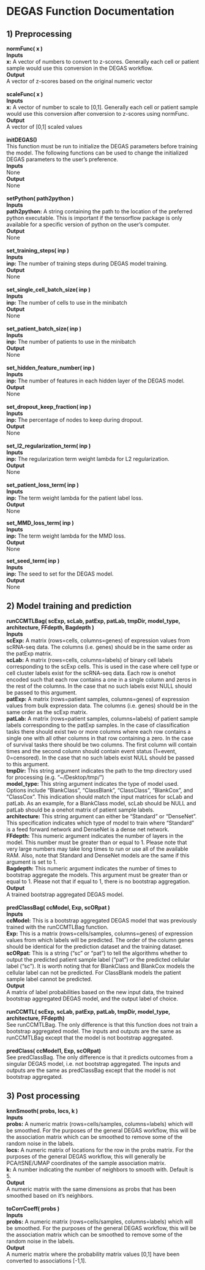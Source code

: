 # DEGAS Function Documentation

## 1) Preprocessing

**normFunc( x )**<br>
**Inputs**<br>
**x:** A vector of numbers to convert to z-scores. Generally each cell or patient sample would use this conversion in the DEGAS workflow.<br>
**Output**<br>
A vector of z-scores based on the original numeric vector<br>
<br>
**scaleFunc( x )**<br>
**Inputs**<br>
**x:** A vector of number to scale to [0,1]. Generally each cell or patient sample would use this conversion after conversion to z-scores using normFunc.<br>
**Output**<br>
A vector of [0,1] scaled values<br>
<br>
**initDEGAS()**<br>
This function must be run to initialize the DEGAS parameters before training the model. The following functions can be used to change the initialized DEGAS parameters to the user’s preference.<br>
**Inputs**<br>
None<br>
**Output**<br>
None<br>
<br>
**setPython( path2python )**<br>
**Inputs**<br>
**path2python:** A string containing the path to the location of the preferred python executable. This is important if the tensorflow package is only available for a specific version of python on the user’s computer.<br>
**Output**<br>
None<br>
<br>
**set_training_steps( inp )**<br>
**Inputs**<br>
**inp:** The number of training steps during DEGAS model training.<br>
**Output**<br>
None<br>
<br>
**set_single_cell_batch_size( inp )**<br>
**Inputs**<br>
**inp:** The number of cells to use in the minibatch<br>
**Output**<br>
None<br>
<br>
**set_patient_batch_size( inp )**<br>
**Inputs**<br>
**inp:** The number of patients to use in the minibatch<br>
**Output**<br>
None<br>
<br>
**set_hidden_feature_number( inp )**<br>
**Inputs**<br>
**inp:** The number of features in each hidden layer of the DEGAS model.<br>
**Output**<br>
None<br>
<br>
**set_dropout_keep_fraction( inp )**<br>
**Inputs**<br>
**inp:** The percentage of nodes to keep during dropout.<br>
**Output**<br>
None<br>
<br>
**set_l2_regularization_term( inp )**<br>
**Inputs**<br>
**inp:** The regularization term weight lambda for L2 regularization.<br>
**Output**<br>
None<br>
<br>
**set_patient_loss_term( inp )**<br>
**Inputs**<br>
**inp:** The term weight lambda for the patient label loss.<br>
**Output**<br>
None<br>

**set_MMD_loss_term( inp )**<br>
**Inputs**<br>
**inp:** The term weight lambda for the MMD loss.<br>
**Output**<br>
None<br>

**set_seed_term( inp )**<br>
**Inputs**<br>
**inp:** The seed to set for the DEGAS model.<br>
**Output**<br>
None<br>

## 2) Model training and prediction

**runCCMTLBag( scExp, scLab, patExp, patLab, tmpDir, model_type, architecture, FFdepth, Bagdepth )**<br>
**Inputs**<br>
**scExp:** A matrix (rows=cells, columns=genes) of expression values from scRNA-seq data. The columns (i.e. genes) should be in the same order as the patExp matrix.<br>
**scLab:** A matrix (rows=cells, columns=labels) of binary cell labels corresponding to the scExp cells. This is used in the case where cell type or cell cluster labels exist for the scRNA-seq data. Each row is onehot encoded such that each row contains a one in a single column and zeros in the rest of the columns. In the case that no such labels exist NULL should be passed to this argument.<br>
**patExp:** A matrix (rows=patient samples, columns=genes) of expression values from bulk expression data. The columns (i.e. genes) should be in the same order as the scExp matrix.<br>
**patLab:** A matrix (rows=patient samples, columns=labels) of patient sample labels corresponding to the patExp samples. In the case of classification tasks there should exist two or more columns where each row contains a single one with all other columns in that row containing a zero. In the case of survival tasks there should be two columns. The first column will contain times and the second column should contain event status (1=event, 0=censored). In the case that no such labels exist NULL should be passed to this argument.<br>
**tmpDir:** This string argument indicates the path to the tmp directory used for processing (e.g. “~/Desktop/tmp/”)<br>
**model_type:** This string argument indicates the type of model used. Options include “BlankClass”, “ClassBlank”, “ClassClass”, “BlankCox”, and “ClassCox”. This indication should match the input matrices for scLab and patLab. As an example, for a BlankClass model, scLab should be NULL and patLab should be a onehot matrix of patient sample labels.<br>
**architecture:** This string argument can either be “Standard” or “DenseNet”. This specification indicates which type of model to train where “Standard” is a feed forward network and DenseNet is a dense net network.<br>
**FFdepth:** This numeric argument indicates the number of layers in the model. This number must be greater than or equal to 1. Please note that very large numbers may take long times to run or use all of the available RAM. Also, note that Standard and DenseNet models are the same if this argument is set to 1.<br>
**Bagdepth:** This numeric argument indicates the number of times to bootstrap aggregate the models. This argument must be greater than or equal to 1. Please not that if equal to 1, there is no bootstrap aggregation.<br>
**Output**<br>
A trained bootstrap aggregated DEGAS model.<br>
<br>
**predClassBag( ccModel, Exp, scORpat )**<br>
**Inputs**<br>
**ccModel:** This is a bootstrap aggregated DEGAS model that was previously trained with the runCCMTLBag function.<br>
**Exp:** This is a matrix (rows=cells/samples, columns=genes) of expression values from which labels will be predicted. The order of the column genes should be identical for the prediction dataset and the training dataset.<br>
**scORpat:** This is a string (“sc” or “pat”) to tell the algorithms whether to output the predicted patient sample label (“pat”) or the predicted cellular label (“sc”). It is worth noting that for BlankClass and BlankCox models the cellular label can not be predicted. For ClassBlank models the patient sample label cannot be predicted.<br>
**Output**<br>
A matrix of label probabilities based on the new input data, the trained bootstrap aggregated DEGAS model, and the output label of choice.<br>
<br>
**runCCMTL( scExp, scLab, patExp, patLab, tmpDir, model_type, architecture, FFdepth)**<br>
See runCCMTLBag. The only difference is that this function does not train a bootstrap aggregated model. The inputs and outputs are the same as runCCMTLBag except that the model is not bootstrap aggregated.<br>
<br>
**predClass( ccModel1, Exp, scORpat)**<br>
See predClassBag. The only difference is that it predicts outcomes from a singular DEGAS model, i.e. not bootstrap aggregated. The inputs and outputs are the same as predClassBag except that the model is not bootstrap aggregated.<br>

## 3) Post processing

**knnSmooth( probs, locs, k )**<br>
**Inputs**<br>
**probs:** A numeric matrix (rows=cells/samples, columns=labels) which will be smoothed. For the purposes of the general DEGAS workflow, this will be the association matrix which can be smoothed to remove some of the random noise in the labels.<br>
**locs:** A numeric matrix of locations for the row in the probs matrix. For the purposes of the general DEGAS workflow, this will generally be PCA/tSNE/UMAP coordinates of the sample association matrix.<br>
**k:** A number indicating the number of neighbors to smooth with. Default is 5.<br>
**Output**<br>
A numeric matrix with the same dimensions as probs that has been smoothed based on it’s neighbors.<br>
<br>
**toCorrCoeff( probs )**<br>
**Inputs**<br>
**probs:** A numeric matrix (rows=cells/samples, columns=labels) which will be smoothed. For the purposes of the general DEGAS workflow, this will be the association matrix which can be smoothed to remove some of the random noise in the labels.<br>
**Output**<br>
A numeric matrix where the probability matrix values [0,1] have been converted to associations [-1,1].<br>
